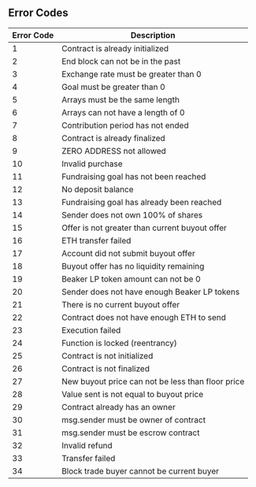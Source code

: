 ## Error Codes
|Error Code| Description|
|-|-|
|1|Contract is already initialized|
|2|End block can not be in the past|
|3|Exchange rate must be greater than 0|
|4|Goal must be greater than 0|
|5|Arrays must be the same length|
|6|Arrays can not have a length of 0|
|7|Contribution period has not ended|
|8|Contract is already finalized|
|9|ZERO ADDRESS not allowed|
|10|Invalid purchase|
|11|Fundraising goal has not been reached|
|12|No deposit balance|
|13|Fundraising goal has already been reached|
|14|Sender does not own 100% of shares|
|15|Offer is not greater than current buyout offer|
|16|ETH transfer failed|
|17|Account did not submit buyout offer|
|18|Buyout offer has no liquidity remaining|
|19|Beaker LP token amount can not be 0|
|20|Sender does not have enough Beaker LP tokens|
|21|There is no current buyout offer|
|22|Contract does not have enough ETH to send|
|23|Execution failed|
|24|Function is locked (reentrancy)|
|25|Contract is not initialized|
|26|Contract is not finalized|
|27|New buyout price can not be less than floor price|
|28|Value sent is not equal to buyout price|
|29|Contract already has an owner|
|30|msg.sender must be owner of contract|
|31|msg.sender must be escrow contract|
|32|Invalid refund|
|33|Transfer failed|
|34|Block trade buyer cannot be current buyer|